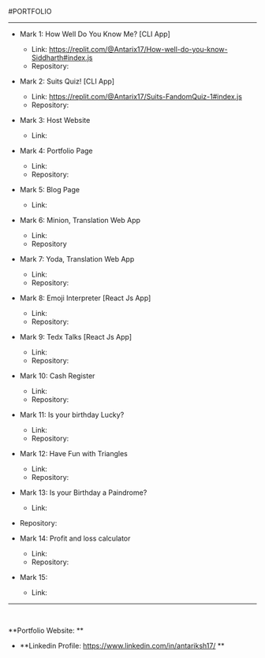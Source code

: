 #PORTFOLIO
<hr>

- Mark 1: How Well Do You Know Me? [CLI App]
  - Link: https://replit.com/@Antarix17/How-well-do-you-know-Siddharth#index.js
  - Repository: 
- Mark 2: Suits Quiz! [CLI App]
  - Link: https://replit.com/@Antarix17/Suits-FandomQuiz-1#index.js
  - Repository: 

- Mark 3: Host Website
  - Link: 
  
- Mark 4: Portfolio Page
  - Link: 
  - Repository:

- Mark 5: Blog Page
  - Link: 
  
- Mark 6: Minion, Translation Web App
  - Link: 
  - Repository

- Mark 7: Yoda, Translation Web App
  - Link: 
  - Repository:

- Mark 8: Emoji Interpreter [React Js App]
  - Link: 
  - Repository:

- Mark 9: Tedx Talks [React Js App]
  - Link: 
  - Repository:

- Mark 10: Cash Register
  - Link: 
   - Repository:

- Mark 11: Is your birthday Lucky?
  - Link: 
  - Repository:
 
- Mark 12: Have Fun with Triangles
  - Link: 
  - Repository:
 
- Mark 13: Is your Birthday a Paindrome?
  - Link: 
 - Repository:
  
- Mark 14: Profit and loss calculator
  - Link: 
  - Repository:
 
- Mark 15:
  - Link: 

<hr>
<br>

**Portfolio Website:                         **

- **Linkedin Profile:  https://www.linkedin.com/in/antariksh17/ **








